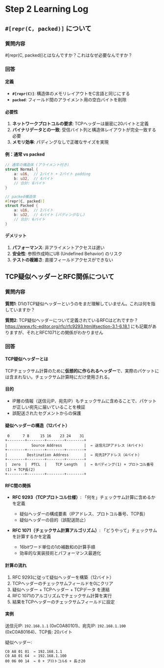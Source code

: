 # Step 2 Learning Log

## `#[repr(C, packed)]` について

### 質問内容

#[repr(C, packed)]とはなんですか？これはなぜ必要なんですか？

### 回答

#### 定義
- **`#[repr(C)]`**: 構造体のメモリレイアウトをC言語と同じにする
- **`packed`**: フィールド間のアライメント用の空白バイトを削除

#### 必要性
1. **ネットワークプロトコルの要求**: TCPヘッダーは厳密に20バイトと定義
2. **バイナリデータとの一致**: 受信バイト列と構造体レイアウトが完全一致する必要
3. **メモリ効率**: パディングなしで正確なサイズを実現

#### 例：通常 vs packed
```rust
// 通常の構造体 (アライメント付き)
struct Normal {
    a: u16,  // 2バイト + 2バイト padding
    b: u32,  // 4バイト
    // 合計: 8バイト
}

// packed構造体  
#[repr(C, packed)]
struct Packed {
    a: u16,  // 2バイト
    b: u32,  // 4バイト (パディングなし)
    // 合計: 6バイト
}
```

#### デメリット
1. **パフォーマンス**: 非アライメントアクセスは遅い
2. **安全性**: 参照作成時にUB (Undefined Behavior) のリスク  
3. **テストの複雑さ**: 直接フィールドアクセスができない

## TCP疑似ヘッダーとRFC関係について

### 質問内容

**質問1**: D1のTCP疑似ヘッダーというのをまだ理解していません。これは何を指していますか？

**質問2**: TCP疑似ヘッダーについて定義されているRFCはどれですか？
https://www.rfc-editor.org/rfc/rfc9293.html#section-3.1-6.18.1 にも記載がありますが、それとRFC1071との関係がわかりません

### 回答

#### TCP疑似ヘッダーとは
TCPチェックサム計算のために**仮想的に作られるヘッダー**で、実際のパケットには含まれない。チェックサム計算時にだけ使用される。

#### 目的
- IP層の情報（送信元IP、宛先IP）もチェックサムに含めることで、パケットが正しい宛先に届いていることを検証
- 誤配送されたセグメントからの保護

#### 疑似ヘッダーの構造（12バイト）
```
 0      7 8     15 16    23 24    31 
+--------+--------+--------+--------+
|           Source Address          |  ← 送信元IPアドレス（4バイト）
+--------+--------+--------+--------+
|         Destination Address       |  ← 宛先IPアドレス（4バイト）
+--------+--------+--------+--------+
|  zero  |  PTCL  |    TCP Length   |  ← 0パディング(1) + プロトコル番号(1) + TCP長(2)
+--------+--------+--------+--------+
```

#### RFC間の関係
- **RFC 9293（TCPプロトコル仕様）**: 「何を」チェックサム計算に含めるかを定義
  - 疑似ヘッダーの構成要素（IPアドレス、プロトコル番号、TCP長）
  - 疑似ヘッダーの目的（誤配送防止）

- **RFC 1071（チェックサム計算アルゴリズム）**: 「どうやって」チェックサムを計算するかを定義
  - 16bitワード単位の1の補数和の計算手順
  - 効率的な実装技術とパフォーマンス最適化

#### 計算の流れ
1. RFC 9293に従って疑似ヘッダーを構築（12バイト）
2. TCPヘッダーのチェックサムフィールドを0にクリア  
3. 疑似ヘッダー + TCPヘッダー + TCPデータ を連結
4. RFC 1071のアルゴリズムでチェックサム計算を実行
5. 結果をTCPヘッダーのチェックサムフィールドに設定

#### 実例
送信元IP: `192.168.1.1` (0xC0A80101)、宛先IP: `192.168.1.100` (0xC0A80164)、TCP長: 20バイト

疑似ヘッダー:
```
C0 A8 01 01  ← 192.168.1.1
C0 A8 01 64  ← 192.168.1.100  
00 06 00 14  ← 0 + プロトコル6 + 長さ20
```
